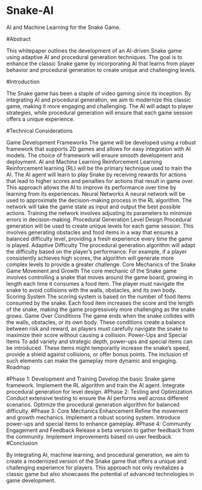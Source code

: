 # Snake-AI
AI and Machine Learning for the Snake Game.

#Abstract

This whitepaper outlines the development of an AI-driven Snake game using adaptive AI and procedural generation techniques. The goal is to enhance the classic Snake game by incorporating AI that learns from player behavior and procedural generation to create unique and challenging levels.

#Introduction

The Snake game has been a staple of video gaming since its inception. By integrating AI and procedural generation, we aim to modernize this classic game, making it more engaging and challenging. The AI will adapt to player strategies, while procedural generation will ensure that each game session offers a unique experience.

#Technical Considerations

Game Development Frameworks The game will be developed using a robust framework that supports 2D games and allows for easy integration with AI models. The choice of framework will ensure smooth development and deployment.
AI and Machine Learning
Reinforcement Learning Reinforcement learning (RL) will be the primary technique used to train the AI. The AI agent will learn to play Snake by receiving rewards for actions that lead to higher scores and penalties for actions that result in game over. This approach allows the AI to improve its performance over time by learning from its experiences.
Neural Networks A neural network will be used to approximate the decision-making process in the RL algorithm. The network will take the game state as input and output the best possible actions. Training the network involves adjusting its parameters to minimize errors in decision-making.
Procedural Generation
Level Design Procedural generation will be used to create unique levels for each game session. This involves generating obstacles and food items in a way that ensures a balanced difficulty level, providing a fresh experience every time the game is played.
Adaptive Difficulty The procedural generation algorithm will adapt the difficulty based on the player’s performance. For example, if a player consistently achieves high scores, the algorithm will generate more complex levels to provide a greater challenge.
Core Mechanics of the Snake Game
Movement and Growth The core mechanic of the Snake game involves controlling a snake that moves around the game board, growing in length each time it consumes a food item. The player must navigate the snake to avoid collisions with the walls, obstacles, and its own body.
Scoring System The scoring system is based on the number of food items consumed by the snake. Each food item increases the score and the length of the snake, making the game progressively more challenging as the snake grows.
Game Over Conditions The game ends when the snake collides with the walls, obstacles, or its own body. These conditions create a balance between risk and reward, as players must carefully navigate the snake to maximize their score without causing a collision.
Power-Ups and Special Items To add variety and strategic depth, power-ups and special items can be introduced. These items might temporarily increase the snake’s speed, provide a shield against collisions, or offer bonus points. The inclusion of such elements can make the gameplay more dynamic and engaging.
Roadmap

#Phase 1: Development and Training
Develop the basic Snake game framework.
Implement the RL algorithm and train the AI agent.
Integrate procedural generation for level design.
#Phase 2: Testing and Optimization
Conduct extensive testing to ensure the AI performs well across different scenarios.
Optimize the procedural generation algorithm for balanced difficulty.
#Phase 3: Core Mechanics Enhancement
Refine the movement and growth mechanics.
Implement a robust scoring system.
Introduce power-ups and special items to enhance gameplay.
#Phase 4: Community Engagement and Feedback
Release a beta version to gather feedback from the community.
Implement improvements based on user feedback.
#Conclusion

By integrating AI, machine learning, and procedural generation, we aim to create a modernized version of the Snake game that offers a unique and challenging experience for players. This approach not only revitalizes a classic game but also showcases the potential of advanced technologies in game development.

